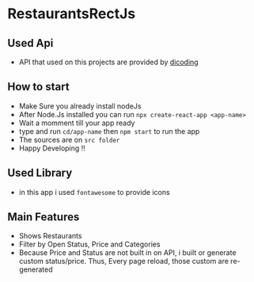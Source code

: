 # RestaurantsRectJs

## Used Api

- API that used on this projects are provided by [dicoding](https://restaurant-api.dicoding.dev/)

## How to start

- Make Sure you already install nodeJs
- After Node.Js installed you can run `npx create-react-app <app-name>`
- Wait a momment till your app ready
- type and run `cd/app-name` then `npm start` to run the app
- The sources are on `src folder`
- Happy Developing !!


## Used Library

- in this app i used `fontawesome` to provide icons


## Main Features 

- Shows Restaurants
- Filter by Open Status, Price and Categories
- Because Price and Status are not built in on API, i built or generate custom status/price. Thus, Every page reload, those custom are re-generated